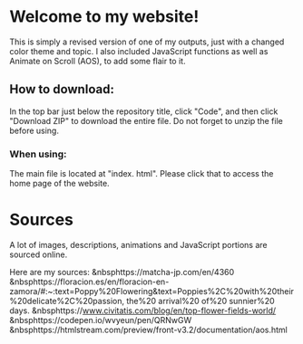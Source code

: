 # Welcome to my website!
This is simply a revised version of one of my outputs, just with a changed color theme and topic. I also included JavaScript functions as well as Animate on Scroll (AOS), to add some flair to it. 
## How to download: 
In the top bar just below the repository title, click "Code", and then click "Download ZIP" to download the entire file. Do not forget to unzip the file before using.
### When using:
The main file is located at "index. html". Please click that to access the home page of the website.
# Sources
A lot of images, descriptions, animations and JavaScript portions are sourced online. 

Here are my sources:
&nbsphttps://matcha-jp.com/en/4360
&nbsphttps://floracion.es/en/floracion-en-zamora/#:~:text=Poppy%20Flowering&text=Poppies%2C%20with%20their%20delicate%2C%20passion, the%20 arrival%20 of%20 sunnier%20 days.
&nbsphttps://www.civitatis.com/blog/en/top-flower-fields-world/
&nbsphttps://codepen.io/wvyeun/pen/QRNwGW
&nbsphttps://htmlstream.com/preview/front-v3.2/documentation/aos.html
